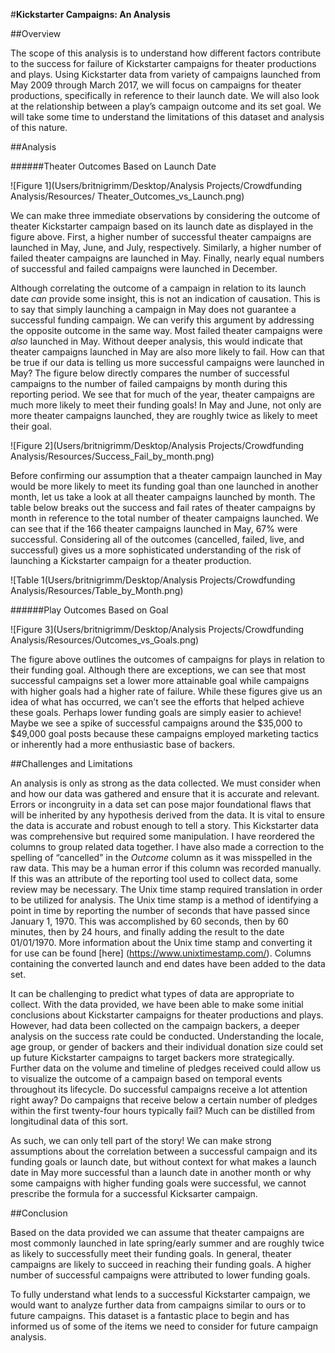 #**Kickstarter Campaigns: An Analysis**

##Overview

The scope of this analysis is to understand how different factors contribute to the success for failure of Kickstarter campaigns for theater productions and plays. Using Kickstarter data from variety of campaigns launched from May 2009 through March 2017, we will focus on campaigns for theater productions, specifically in reference to their launch date. We will also look at the relationship between a play’s campaign outcome and its set goal. We will take some time to understand the limitations of this dataset and analysis of this nature.

##Analysis

######Theater Outcomes Based on Launch Date

![Figure 1](Users/britnigrimm/Desktop/Analysis Projects/Crowdfunding Analysis/Resources/ Theater_Outcomes_vs_Launch.png)

We can make three immediate observations by considering the outcome of theater Kickstarter campaign based on its launch date as displayed in the figure above. First, a higher number of successful theater campaigns are launched in May, June, and July, respectively. Similarly, a higher number of failed theater campaigns are launched in May. Finally, nearly equal numbers of successful and failed campaigns were launched in December.

Although correlating the outcome of a campaign in relation to its launch date *can* provide some insight, this is not an indication of causation. This is to say that simply launching a campaign in May does not guarantee a successful funding campaign. We can verify this argument by addressing the opposite outcome in the same way. Most failed theater campaigns were *also* launched in May. Without deeper analysis, this would indicate that theater campaigns launched in May are also more likely to fail. How can that be true if our data is telling us more successful campaigns were launched in May? The figure below directly compares the number of successful campaigns to the number of failed campaigns by month during this reporting period. We see that for much of the year, theater campaigns are much more likely to meet their funding goals! In May and June, not only are more theater campaigns launched, they are roughly twice as likely to meet their goal. 

![Figure 2](Users/britnigrimm/Desktop/Analysis Projects/Crowdfunding Analysis/Resources/Success_Fail_by_month.png)


Before confirming our assumption that a theater campaign launched in May would be more likely to meet its funding goal than one launched in another month, let us take a look at all theater campaigns launched by month. The table below breaks out the success and fail rates of theater campaigns by month in reference to the total number of theater campaigns launched. We can see that if the 166 theater campaigns launched in May, 67% were successful. Considering all of the outcomes (cancelled, failed, live, and successful) gives us a more sophisticated understanding of the risk of launching a Kickstarter campaign for a theater production. 

![Table 1(Users/britnigrimm/Desktop/Analysis Projects/Crowdfunding Analysis/Resources/Table_by_Month.png)

######Play Outcomes Based on Goal

![Figure 3](Users/britnigrimm/Desktop/Analysis Projects/Crowdfunding Analysis/Resources/Outcomes_vs_Goals.png)


The figure above outlines the outcomes of campaigns for plays in relation to their funding goal. Although there are exceptions, we can see that most successful campaigns set a lower more attainable goal while campaigns with higher goals had a higher rate of failure. While these figures give us an idea of what has occurred, we can’t see the efforts that helped achieve these goals. Perhaps lower funding goals are simply easier to achieve! Maybe we see a spike of successful campaigns around the $35,000 to $49,000 goal posts because these campaigns employed marketing tactics or inherently had a more enthusiastic base of backers.

##Challenges and Limitations

An analysis is only as strong as the data collected. We must consider when and how our data was gathered and ensure that it is accurate and relevant. Errors or incongruity in a data set can pose major foundational flaws that will be inherited by any hypothesis derived from the data. It is vital to ensure the data is accurate and robust enough to tell a story. This Kickstarter data was comprehensive but required some manipulation. I have reordered the columns to group related data together. I have also made a correction to the spelling of “cancelled” in the *Outcome* column as it was misspelled in the raw data. This may be a human error if this column was recorded manually. If this was an attribute of the reporting tool used to collect data, some review may be necessary. The Unix time stamp required translation in order to be utilized for analysis. The Unix time stamp is a method of identifying a point in time by reporting the number of seconds that have passed since January 1, 1970. This was accomplished by 60 seconds, then by 60 minutes, then by 24 hours, and finally adding the result to the date 01/01/1970. More information about the Unix time stamp and converting it for use can be found [here] (https://www.unixtimestamp.com/). Columns containing the converted launch and end dates have been added to the data set.

It can be challenging to predict what types of data are appropriate to collect. With the data provided, we have been able to make some initial conclusions about Kickstarter campaigns for theater productions and plays. However, had data been collected on the campaign backers, a deeper analysis on the success rate could be conducted. Understanding the locale, age group, or gender of backers and their individual donation size could set up future Kickstarter campaigns to target backers more strategically. Further data on the volume and timeline of pledges received could allow us to visualize the outcome of a campaign based on temporal events throughout its lifecycle. Do successful campaigns receive a lot attention right away? Do campaigns that receive below a certain number of pledges within the first twenty-four hours typically fail? Much can be distilled from longitudinal data of this sort.

As such, we can only tell part of the story! We can make strong assumptions about the correlation between a successful campaign and its funding goals or launch date, but without context for what makes a launch date in May more successful than a launch date in another month or why some campaigns with higher funding goals were successful, we cannot prescribe the formula for a successful Kicksarter campaign.

##Conclusion

Based on the data provided we can assume that theater campaigns are most commonly launched in late spring/early summer and are roughly twice as likely to successfully meet their funding goals. In general, theater campaigns are likely to succeed in reaching their funding goals. A higher number of successful campaigns were attributed to lower funding goals.

To fully understand what lends to a successful Kickstarter campaign, we would want to analyze further data from campaigns similar to ours or to future campaigns. This dataset is a fantastic place to begin and has informed us of some of the items we need to consider for future campaign analysis.

